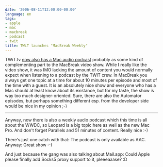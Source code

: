 ```yaml
---
date: '2006-08-11T12:00:00-00:00'
language: en
tags:
- apple
- mac
- macbreak
- podcast
- twit
title: TWiT launches "MacBreak Weekly"
---
```



TWiT.tv [now also has a Mac audio podcast](http://www.twit.tv/2006/08/10/macbreak_weekly_launches) probably as some kind of complementing part to the MacBreak video show. While I really like the video show, it was IMO lacking the amount of content you would normally expect when listening to a podcast by the TWIT crew. In MacBreak you always get one topic at a time for about 10 minutes per episode and most of the time with a guest. It is an absolutely nice show and everyone who has a Mac should at least know about its existance, but for my taste, the show is way too much designer-oriented. Sure, there are also the Automator episodes, but perhaps something different esp. from the developer side would be nice in my opinion ;-)

-------------------------------



Anyway, now there is also a weekly audio podcast which this time is all about the WWDC, so Leopard is a big topic here as well as the new Mac Pro. And don't forget Parallels and 51 minutes of content. Really nice :-)

There's just one catch with that: The podcast is only available as AAC. Anyway: Great show :-)

And just because the gang was also talking about Mail.app: Could Apple please finally add Socks5 proxy support to it, pleeeaaase? :D